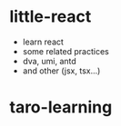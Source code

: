 # little-react

* learn react
* some related practices
* dva, umi, antd
* and other (jsx, tsx...)


# taro-learning
